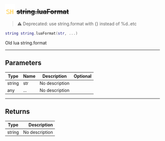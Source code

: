 ## <img src="../../.gitbook/assets/shared.png" width="32" height="32" /> ~~string.luaFormat~~

> ⚠ Deprecated: use string.format with {} instead of %d..etc

```lua
string string.luaFormat(str, ...)
```

Old lua string.format

-----------------
## Parameters

| Type   | Name | Description | Optional |
| ------ | ---- | ----------- | -------: |
| string | str | No description |  |
| any | ... | No description |  |

-----------------
## Returns

| Type   | Description |
| ------ | ----------: |
| string | No description |

